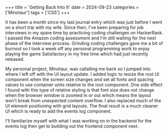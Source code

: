+++
title = 'Getting Back Into It'
date = 2024-09-23
categories = ['Minotaur']
tags = ['CSS']
+++

It has been a month since my last journal entry which was just before I went on a short trip with my wife. Since then, I've been preparing for job interviews in my spare time by practicing coding challenges on HackerRank. I passed the Amazon coding assessment and I'm still waiting for the next phase of the interview process. Grinding coding challenges gave me a bit of burnout so I took a week off any personal programming work to enjoy playing the game Satisfactory in my free time which had just recently released.

My personal project, Minotaur, was callalling me back so I jumped into where I left off with the UI layout update. I added logic to resize the root UI component when the screen size changes and set all fonts and spacing values to use container units relative to the root component. One side effect I found with this type of relative styling is that font size does not change when the browser window is zoomed in or out which means the layout won't break from unexpected content overflow. I also replaced much of the UI element positioning with grid layouts. The final result is a much cleaner UI which is ready to add the events log component.

I'll familiarize myself with what I was working on in the backend for the events log then get to building out the frontend component next.

